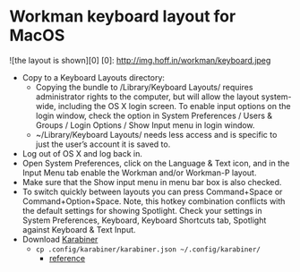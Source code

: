 Workman keyboard layout for MacOS
===========
![the layout is shown][0]
[0]: http://img.hoff.in/workman/keyboard.jpeg

 * Copy to a Keyboard Layouts directory:
   * Copying the bundle to /Library/Keyboard Layouts/ requires administrator rights to the computer, but will allow the layout system-wide, including the OS X login screen. To enable input options on the login window, check the option in System Preferences / Users & Groups / Login Options / Show Input menu in login window.
	* ~/Library/Keyboard Layouts/ needs less access and is specific to just the user’s account it is saved to.
 * Log out of OS X and log back in.
 * Open System Preferences, click on the Language & Text icon, and in the Input Menu tab enable the Workman and/or Workman-P layout.
 * Make sure that the Show input menu in menu bar box is also checked.
 * To switch quickly between layouts you can press Command+Space or Command+Option+Space. Note, this hotkey combination conflicts with the default settings for showing Spotlight. Check your settings in System Preferences, Keyboard, Keyboard Shortcuts tab, Spotlight against Keyboard & Text Input.
 * Download [Karabiner](https://pqrs.org/osx/karabiner/)
    * `cp .config/karabiner/karabiner.json ~/.config/karabiner/`
        - [reference](https://pqrs.org/osx/karabiner/json.html)
